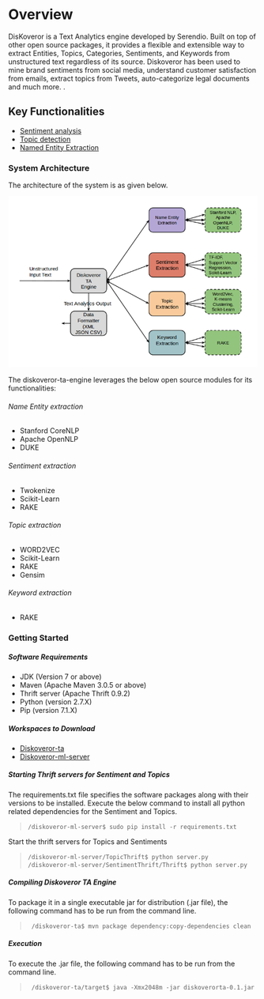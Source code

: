 # **Overview**

DisKoveror is a Text Analytics engine developed by Serendio. Built on top of other open source packages, it provides a flexible and extensible way to extract Entities, Topics, Categories, Sentiments, and Keywords from unstructured text regardless of its source. Diskoveror has been used to mine brand sentiments from social media, understand customer satisfaction from emails,  extract topics from Tweets, auto-categorize legal documents and much more. .  

## **Key Functionalities**

  *  [Sentiment analysis](https://github.com/serendio-labs/diskoveror-ta/wiki/Sentiment-Extraction)
  *  [Topic detection](https://github.com/serendio-labs/diskoveror-ta/wiki/Topic-Detection)
  *  [Named Entity Extraction](https://github.com/serendio-labs/diskoveror-ta/wiki/Name-Entity-Extraction)
    
### System Architecture

The architecture of the system is as given below.

![System Architecture](/Diskoveror_architecture.png "System Architechture")


The diskoveror-ta-engine leverages the below open source modules for its functionalities:

###### Name Entity extraction
* Stanford CoreNLP
* Apache OpenNLP
* DUKE

###### Sentiment extraction
* Twokenize
* Scikit-Learn
* RAKE
 
###### Topic extraction
* WORD2VEC
* Scikit-Learn
* RAKE
* Gensim

###### Keyword extraction
* RAKE

### **Getting Started**

##### **Software Requirements**

 * JDK (Version 7 or above)
 * Maven (Apache Maven 3.0.5 or above)
 * Thrift server (Apache Thrift 0.9.2)
 * Python (version 2.7.X)
 * Pip (version 7.1.X)

##### **Workspaces to Download**

 * [Diskoveror-ta](https://github.com/serendio-labs/diskoveror-ta/archive/master.zip) 
 * [Diskoveror-ml-server](https://github.com/serendio-labs/diskoveror-ml-server/archive/master.zip)

##### **Starting Thrift servers for Sentiment and Topics**

The requirements.txt file specifies the software packages along with their versions to be installed. Execute the
below command to install all python related dependencies for the Sentiment and Topics.

>     /diskoveror-ml-server$ sudo pip install -r requirements.txt

Start the thrift servers for Topics and Sentiments

>     /diskoveror-ml-server/TopicThrift$ python server.py
>     /diskoveror-ml-server/SentimentThrift/Thrift$ python server.py

##### **Compiling Diskoveror TA Engine**
To package it in a single executable jar for distribution (.jar file), the following command has to be run from the command line.
>      /diskoveror-ta$ mvn package dependency:copy-dependencies clean

##### **Execution**
To execute the .jar file, the following command has to be run from the command line.
>      /diskoveror-ta/target$ java -Xmx2048m -jar diskoverorta-0.1.jar

